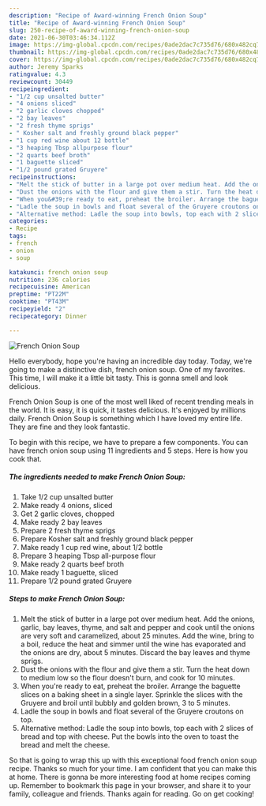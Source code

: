 ```yaml
---
description: "Recipe of Award-winning French Onion Soup"
title: "Recipe of Award-winning French Onion Soup"
slug: 250-recipe-of-award-winning-french-onion-soup
date: 2021-06-30T03:46:34.112Z
image: https://img-global.cpcdn.com/recipes/0ade2dac7c735d76/680x482cq70/french-onion-soup-recipe-main-photo.jpg
thumbnail: https://img-global.cpcdn.com/recipes/0ade2dac7c735d76/680x482cq70/french-onion-soup-recipe-main-photo.jpg
cover: https://img-global.cpcdn.com/recipes/0ade2dac7c735d76/680x482cq70/french-onion-soup-recipe-main-photo.jpg
author: Jeremy Sparks
ratingvalue: 4.3
reviewcount: 30449
recipeingredient:
- "1/2 cup unsalted butter"
- "4 onions sliced"
- "2 garlic cloves chopped"
- "2 bay leaves"
- "2 fresh thyme sprigs"
- " Kosher salt and freshly ground black pepper"
- "1 cup red wine about 12 bottle"
- "3 heaping Tbsp allpurpose flour"
- "2 quarts beef broth"
- "1 baguette sliced"
- "1/2 pound grated Gruyere"
recipeinstructions:
- "Melt the stick of butter in a large pot over medium heat. Add the onions, garlic, bay leaves, thyme, and salt and pepper and cook until the onions are very soft and caramelized, about 25 minutes. Add the wine, bring to a boil, reduce the heat and simmer until the wine has evaporated and the onions are dry, about 5 minutes. Discard the bay leaves and thyme sprigs."
- "Dust the onions with the flour and give them a stir. Turn the heat down to medium low so the flour doesn&#39;t burn, and cook for 10 minutes."
- "When you&#39;re ready to eat, preheat the broiler. Arrange the baguette slices on a baking sheet in a single layer. Sprinkle the slices with the Gruyere and broil until bubbly and golden brown, 3 to 5 minutes."
- "Ladle the soup in bowls and float several of the Gruyere croutons on top."
- "Alternative method: Ladle the soup into bowls, top each with 2 slices of bread and top with cheese. Put the bowls into the oven to toast the bread and melt the cheese."
categories:
- Recipe
tags:
- french
- onion
- soup

katakunci: french onion soup 
nutrition: 236 calories
recipecuisine: American
preptime: "PT22M"
cooktime: "PT43M"
recipeyield: "2"
recipecategory: Dinner

---
```



![French Onion Soup](https://img-global.cpcdn.com/recipes/0ade2dac7c735d76/680x482cq70/french-onion-soup-recipe-main-photo.jpg)

Hello everybody, hope you're having an incredible day today. Today, we're going to make a distinctive dish, french onion soup. One of my favorites. This time, I will make it a little bit tasty. This is gonna smell and look delicious.



French Onion Soup is one of the most well liked of recent trending meals in the world. It is easy, it is quick, it tastes delicious. It's enjoyed by millions daily. French Onion Soup is something which I have loved my entire life. They are fine and they look fantastic.


To begin with this recipe, we have to prepare a few components. You can have french onion soup using 11 ingredients and 5 steps. Here is how you cook that.

<!--inarticleads1-->

##### The ingredients needed to make French Onion Soup:

1. Take 1/2 cup unsalted butter
1. Make ready 4 onions, sliced
1. Get 2 garlic cloves, chopped
1. Make ready 2 bay leaves
1. Prepare 2 fresh thyme sprigs
1. Prepare  Kosher salt and freshly ground black pepper
1. Make ready 1 cup red wine, about 1/2 bottle
1. Prepare 3 heaping Tbsp all-purpose flour
1. Make ready 2 quarts beef broth
1. Make ready 1 baguette, sliced
1. Prepare 1/2 pound grated Gruyere




<!--inarticleads2-->

##### Steps to make French Onion Soup:

1. Melt the stick of butter in a large pot over medium heat. Add the onions, garlic, bay leaves, thyme, and salt and pepper and cook until the onions are very soft and caramelized, about 25 minutes. Add the wine, bring to a boil, reduce the heat and simmer until the wine has evaporated and the onions are dry, about 5 minutes. Discard the bay leaves and thyme sprigs.
1. Dust the onions with the flour and give them a stir. Turn the heat down to medium low so the flour doesn&#39;t burn, and cook for 10 minutes.
1. When you&#39;re ready to eat, preheat the broiler. Arrange the baguette slices on a baking sheet in a single layer. Sprinkle the slices with the Gruyere and broil until bubbly and golden brown, 3 to 5 minutes.
1. Ladle the soup in bowls and float several of the Gruyere croutons on top.
1. Alternative method: Ladle the soup into bowls, top each with 2 slices of bread and top with cheese. Put the bowls into the oven to toast the bread and melt the cheese.




So that is going to wrap this up with this exceptional food french onion soup recipe. Thanks so much for your time. I am confident that you can make this at home. There is gonna be more interesting food at home recipes coming up. Remember to bookmark this page in your browser, and share it to your family, colleague and friends. Thanks again for reading. Go on get cooking!
